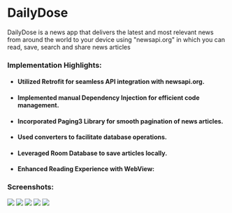 # DailyDose

DailyDose is a news app that delivers the latest and most relevant news from around the world to your device using "newsapi.org" in which you can read, save, search and share news articles
### Implementation Highlights:

- #### Utilized Retrofit for seamless API integration with newsapi.org.
- #### Implemented manual Dependency Injection for efficient code management.
- #### Incorporated Paging3 Library for smooth pagination of news articles.
- #### Used converters to facilitate database operations.
- #### Leveraged Room Database to save articles locally.
- #### Enhanced Reading Experience with WebView:

### Screenshots:
![](https://imgur.com/UHTw9mml.png)
![](https://imgur.com/Lkz2nVEl.png)
![](https://imgur.com/l3MgBtGl.png)
![](https://imgur.com/EvpMOVnl.png)
![](https://imgur.com/NcJmOOYl.png)
